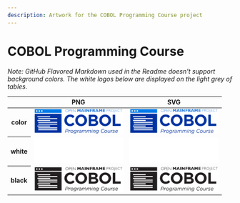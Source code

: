 ```yaml
---
description: Artwork for the COBOL Programming Course project
---
```


# COBOL Programming Course

*Note: GitHub Flavored Markdown used in the Readme doesn't support background colors. The white logos below are displayed on the light grey of tables.*

<table class="logos-table">
	<thead>
		<tr>
			<th></th>
			<th>PNG</th>
			<th>SVG</th>
		</tr>
	</thead>	
    <tbody>
		<tr>
			<th>color</th>
			<td><a href="color/cobol-pc-color.png" download><img src="color/cobol-pc-color.png" width="200"></a></td>
			<td><a href="color/cobol-pc-color.svg" download><img src="color/cobol-pc-color.svg" width="200"></a></td>
		</tr>
		<tr>
			<th>white</th>
			<td><a href="white/cobol-pc-white.png" download><img src="white/cobol-pc-white.png" width="200"></a></td>
			<td><a href="white/cobol-pc-white.svg" download><img src="white/cobol-pc-white.svg" width="200"></a></td>
		</tr>
		<tr>
			<th>black</th>
			<td><a href="black/cobol-pc-black.png" download><img src="black/cobol-pc-black.png" width="200"></a></td>
			<td><a href="black/cobol-pc-black.svg" download><img src="black/cobol-pc-black.svg" width="200"></a></td>
		</tr>
	</tbody>	
</table>



